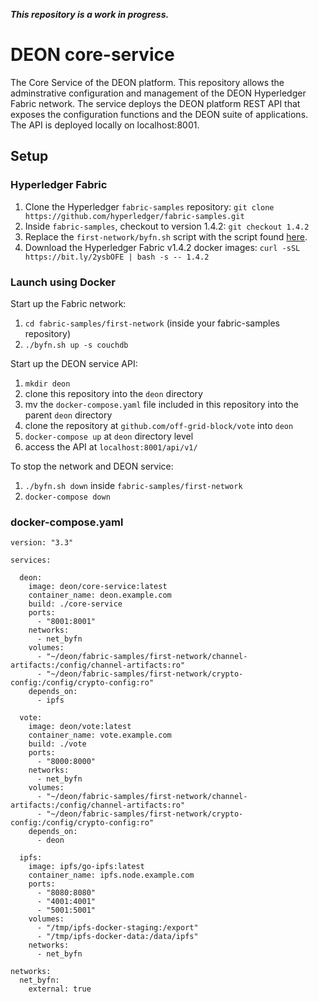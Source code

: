 ***This repository is a work in progress.***

# DEON core-service
The Core Service of the DEON platform. This repository allows the adminstrative configuration and management of the DEON Hyperledger Fabric network. The service deploys the DEON platform REST API that exposes the configuration functions and the DEON suite of applications. The API is deployed locally on localhost:8001.

## Setup

### Hyperledger Fabric

1. Clone the Hyperledger `fabric-samples` repository:
```git clone https://github.com/hyperledger/fabric-samples.git```
2. Inside `fabric-samples`, checkout to version 1.4.2:
```git checkout 1.4.2```
3. Replace the `first-network/byfn.sh` script with the script found [here](https://github.com/off-grid-block/off-grid-net/blob/master/cyfn.sh).
4. Download the Hyperledger Fabric v1.4.2 docker images:
```curl -sSL https://bit.ly/2ysbOFE | bash -s -- 1.4.2```

### Launch using Docker

Start up the Fabric network:
1. ```cd fabric-samples/first-network``` (inside your fabric-samples repository)
2. ```./byfn.sh up -s couchdb```

Start up the DEON service API:
1. ```mkdir deon```
2. clone this repository into the ```deon``` directory
3. mv the ```docker-compose.yaml``` file included in this repository into the parent ```deon``` directory
4. clone the repository at ```github.com/off-grid-block/vote``` into ```deon```
5. ```docker-compose up``` at ```deon``` directory level
6. access the API at ```localhost:8001/api/v1/```

To stop the network and DEON service:
1. ```./byfn.sh down``` inside ```fabric-samples/first-network```
2. ```docker-compose down```

### docker-compose.yaml

```
version: "3.3"

services:

  deon:
    image: deon/core-service:latest
    container_name: deon.example.com
    build: ./core-service
    ports:
      - "8001:8001" 
    networks:
      - net_byfn
    volumes:
      - "~/deon/fabric-samples/first-network/channel-artifacts:/config/channel-artifacts:ro"
      - "~/deon/fabric-samples/first-network/crypto-config:/config/crypto-config:ro"
    depends_on:
      - ipfs

  vote:
    image: deon/vote:latest
    container_name: vote.example.com
    build: ./vote
    ports:
      - "8000:8000" 
    networks:
      - net_byfn
    volumes:
      - "~/deon/fabric-samples/first-network/channel-artifacts:/config/channel-artifacts:ro"
      - "~/deon/fabric-samples/first-network/crypto-config:/config/crypto-config:ro"
    depends_on:
      - deon

  ipfs:
    image: ipfs/go-ipfs:latest
    container_name: ipfs.node.example.com
    ports:
      - "8080:8080"
      - "4001:4001"
      - "5001:5001"
    volumes:
      - "/tmp/ipfs-docker-staging:/export"
      - "/tmp/ipfs-docker-data:/data/ipfs"
    networks:
      - net_byfn

networks:
  net_byfn:
    external: true
```